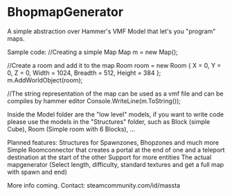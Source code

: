 # BhopmapGenerator
A simple abstraction over Hammer's VMF Model that let's you "program" maps.

Sample code:
  //Creating a simple Map
  Map m = new Map();

  //Create a room and add it to the map
  Room room = new Room
  {
    X = 0,
    Y = 0,
    Z = 0,
    Width = 1024,
    Breadth = 512,
    Height = 384
  };
  m.AddWorldObject(room);
  
  //The string representation of the map can be used as a vmf file and can be compiles by hammer editor
  Console.WriteLine(m.ToString());

Inside the Model folder are the "low level" models, if you want to write code please use the models in the "Structures" folder, such as Block (simple Cube), Room (Simple room with 6 Blocks), ...

Planned features:
Structures for Spawnzones, Bhopzones and much more
Simple Roomconnector that creates a portal at the end of one and a teleport destination at the start of the other
Support for more entities
The actual mapgenerator (Select length, difficulty, standard textures and get a full map with spawn and end)

More info coming. Contact: steamcommunity.com/id/massta
